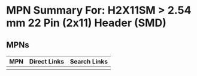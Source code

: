 



# MPN Summary For: H2X11SM > 2.54 mm 22 Pin (2x11) Header (SMD)

## MPNs
  

|MPN|Direct Links|Search Links|
| :--- | :--- | :--- |
||||
